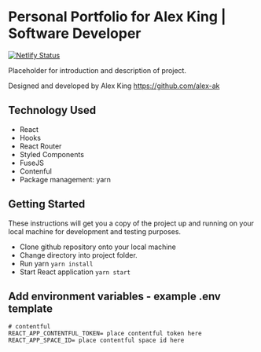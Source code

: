 # Personal Portfolio for Alex King | Software Developer

[![Netlify Status](https://api.netlify.com/api/v1/badges/dc433559-2cbe-48d0-a6da-8dcd960517fa/deploy-status)](https://app.netlify.com/sites/alex-king/deploys)

Placeholder for introduction and description of project.

Designed and developed by Alex King
https://github.com/alex-ak


## Technology Used
- React
- Hooks
- React Router
- Styled Components
- FuseJS
- Contenful
- Package management: yarn

## Getting Started

These instructions will get you a copy of the project up and running on your local machine for development and testing purposes.

- Clone github repository onto your local machine
- Change directory into project folder.
- Run yarn `yarn install`
- Start React application `yarn start`

## Add environment variables - example .env template

```
# contentful
REACT_APP_CONTENTFUL_TOKEN= place contentful token here
REACT_APP_SPACE_ID= place contentful space id here
```
